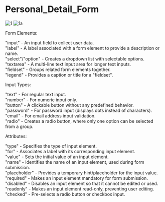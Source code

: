 # Personal_Detail_Form
![1](https://github.com/Mayankkatheriya/Personal_Detail_Form/assets/128832286/97e7492d-a9b9-4709-86c9-8da456d2d1a3)
![1a](https://github.com/Mayankkatheriya/Personal_Detail_Form/assets/128832286/01c0aa2f-1448-4a61-afed-c0ac3e51e7e1)

Form Elements:

"input" - An input field to collect user data.<br>
"label" - A label associated with a form element to provide a description or name.<br>
"select"/"option" - Creates a dropdown list with selectable options.<br>
"textarea" - A multi-line text input area for longer text inputs.<br>
"fieldset" - Groups related form elements together.<br>
"legend" - Provides a caption or title for a "fieldset".<br>

Input Types:

"text" - For regular text input.<br>
"number" - For numeric input only.<br>
"button" - A clickable button without any predefined behavior.<br>
"password" - For password input (displays dots instead of characters).<br>
"email" - For email address input validation.<br>
"radio" - Creates a radio button, where only one option can be selected from a group.<br>

Attributes:

"type" - Specifies the type of input element.<br>
"for" - Associates a label with its corresponding input element.<br>
"value" - Sets the initial value of an input element.<br>
"name" - Identifies the name of an input element, used during form submission.<br>
"placeholder" - Provides a temporary hint/placeholder for the input value.<br>
"required" - Makes an input element mandatory for form submission.<br>
"disabled" - Disables an input element so that it cannot be edited or used.<br>
"readonly" - Makes an input element read-only, preventing user editing.<br>
"checked" - Pre-selects a radio button or checkbox input.<br>
